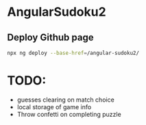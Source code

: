 # AngularSudoku2

## Deploy Github page

```bash
npx ng deploy --base-href=/angular-sudoku2/
```

# TODO:

- guesses clearing on match choice
- local storage of game info
- Throw confetti on completing puzzle

